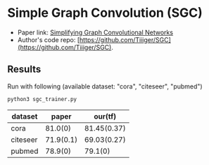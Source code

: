 Simple Graph Convolution (SGC)
============

- Paper link: [Simplifying Graph Convolutional Networks](https://arxiv.org/abs/1902.07153)
- Author's code repo: [https://github.com/Tiiiger/SGC](https://github.com/Tiiiger/SGC). 


Results
-------

Run with following (available dataset: "cora", "citeseer", "pubmed")

```bash
python3 sgc_trainer.py
```

| dataset  | paper     | our(tf)     |
| -------- | --------- | ----------- |
| cora     | 81.0(0)   | 81.45(0.37) |
| citeseer | 71.9(0.1) | 69.03(0.27) |
| pubmed   | 78.9(0)   | 79.1(0)     |

